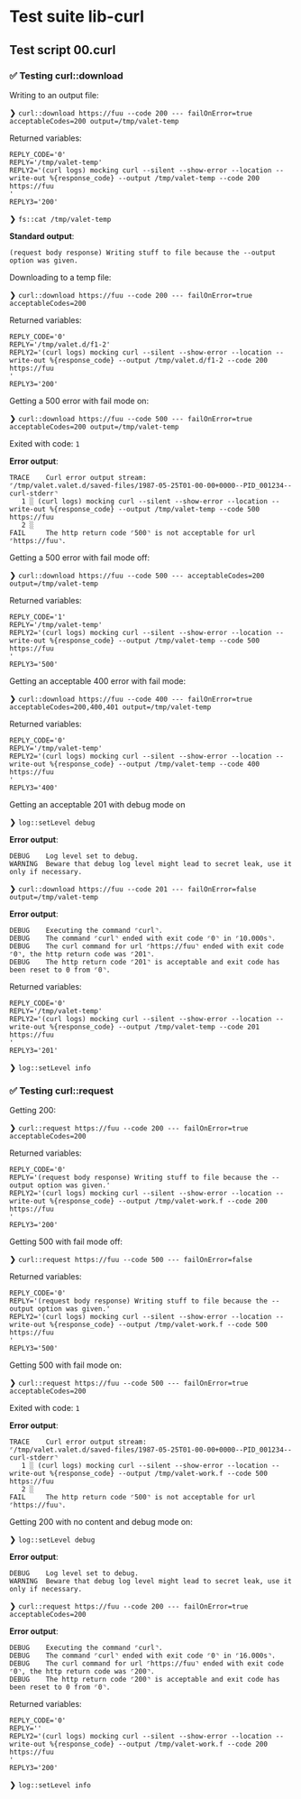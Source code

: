 # Test suite lib-curl

## Test script 00.curl

### ✅ Testing curl::download

Writing to an output file:

❯ `curl::download https://fuu --code 200 --- failOnError=true acceptableCodes=200 output=/tmp/valet-temp`

Returned variables:

```text
REPLY_CODE='0'
REPLY='/tmp/valet-temp'
REPLY2='(curl logs) mocking curl --silent --show-error --location --write-out %{response_code} --output /tmp/valet-temp --code 200 https://fuu
'
REPLY3='200'
```

❯ `fs::cat /tmp/valet-temp`

**Standard output**:

```text
(request body response) Writing stuff to file because the --output option was given.
```

Downloading to a temp file:

❯ `curl::download https://fuu --code 200 --- failOnError=true acceptableCodes=200`

Returned variables:

```text
REPLY_CODE='0'
REPLY='/tmp/valet.d/f1-2'
REPLY2='(curl logs) mocking curl --silent --show-error --location --write-out %{response_code} --output /tmp/valet.d/f1-2 --code 200 https://fuu
'
REPLY3='200'
```

Getting a 500 error with fail mode on:

❯ `curl::download https://fuu --code 500 --- failOnError=true acceptableCodes=200 output=/tmp/valet-temp`

Exited with code: `1`

**Error output**:

```text
TRACE    Curl error output stream:
⌜/tmp/valet.valet.d/saved-files/1987-05-25T01-00-00+0000--PID_001234--curl-stderr⌝
   1 ░ (curl logs) mocking curl --silent --show-error --location --write-out %{response_code} --output /tmp/valet-temp --code 500 https://fuu
   2 ░ 
FAIL     The http return code ⌜500⌝ is not acceptable for url ⌜https://fuu⌝.
```

Getting a 500 error with fail mode off:

❯ `curl::download https://fuu --code 500 --- acceptableCodes=200 output=/tmp/valet-temp`

Returned variables:

```text
REPLY_CODE='1'
REPLY='/tmp/valet-temp'
REPLY2='(curl logs) mocking curl --silent --show-error --location --write-out %{response_code} --output /tmp/valet-temp --code 500 https://fuu
'
REPLY3='500'
```

Getting an acceptable 400 error with fail mode:

❯ `curl::download https://fuu --code 400 --- failOnError=true acceptableCodes=200,400,401 output=/tmp/valet-temp`

Returned variables:

```text
REPLY_CODE='0'
REPLY='/tmp/valet-temp'
REPLY2='(curl logs) mocking curl --silent --show-error --location --write-out %{response_code} --output /tmp/valet-temp --code 400 https://fuu
'
REPLY3='400'
```

Getting an acceptable 201 with debug mode on

❯ `log::setLevel debug`

**Error output**:

```text
DEBUG    Log level set to debug.
WARNING  Beware that debug log level might lead to secret leak, use it only if necessary.
```

❯ `curl::download https://fuu --code 201 --- failOnError=false output=/tmp/valet-temp`

**Error output**:

```text
DEBUG    Executing the command ⌜curl⌝.
DEBUG    The command ⌜curl⌝ ended with exit code ⌜0⌝ in ⌜10.000s⌝.
DEBUG    The curl command for url ⌜https://fuu⌝ ended with exit code ⌜0⌝, the http return code was ⌜201⌝.
DEBUG    The http return code ⌜201⌝ is acceptable and exit code has been reset to 0 from ⌜0⌝.
```

Returned variables:

```text
REPLY_CODE='0'
REPLY='/tmp/valet-temp'
REPLY2='(curl logs) mocking curl --silent --show-error --location --write-out %{response_code} --output /tmp/valet-temp --code 201 https://fuu
'
REPLY3='201'
```

❯ `log::setLevel info`

### ✅ Testing curl::request

Getting 200:

❯ `curl::request https://fuu --code 200 --- failOnError=true acceptableCodes=200`

Returned variables:

```text
REPLY_CODE='0'
REPLY='(request body response) Writing stuff to file because the --output option was given.'
REPLY2='(curl logs) mocking curl --silent --show-error --location --write-out %{response_code} --output /tmp/valet-work.f --code 200 https://fuu
'
REPLY3='200'
```

Getting 500 with fail mode off:

❯ `curl::request https://fuu --code 500 --- failOnError=false`

Returned variables:

```text
REPLY_CODE='0'
REPLY='(request body response) Writing stuff to file because the --output option was given.'
REPLY2='(curl logs) mocking curl --silent --show-error --location --write-out %{response_code} --output /tmp/valet-work.f --code 500 https://fuu
'
REPLY3='500'
```

Getting 500 with fail mode on:

❯ `curl::request https://fuu --code 500 --- failOnError=true acceptableCodes=200`

Exited with code: `1`

**Error output**:

```text
TRACE    Curl error output stream:
⌜/tmp/valet.valet.d/saved-files/1987-05-25T01-00-00+0000--PID_001234--curl-stderr⌝
   1 ░ (curl logs) mocking curl --silent --show-error --location --write-out %{response_code} --output /tmp/valet-work.f --code 500 https://fuu
   2 ░ 
FAIL     The http return code ⌜500⌝ is not acceptable for url ⌜https://fuu⌝.
```

Getting 200 with no content and debug mode on:

❯ `log::setLevel debug`

**Error output**:

```text
DEBUG    Log level set to debug.
WARNING  Beware that debug log level might lead to secret leak, use it only if necessary.
```

❯ `curl::request https://fuu --code 200 --- failOnError=true acceptableCodes=200`

**Error output**:

```text
DEBUG    Executing the command ⌜curl⌝.
DEBUG    The command ⌜curl⌝ ended with exit code ⌜0⌝ in ⌜16.000s⌝.
DEBUG    The curl command for url ⌜https://fuu⌝ ended with exit code ⌜0⌝, the http return code was ⌜200⌝.
DEBUG    The http return code ⌜200⌝ is acceptable and exit code has been reset to 0 from ⌜0⌝.
```

Returned variables:

```text
REPLY_CODE='0'
REPLY=''
REPLY2='(curl logs) mocking curl --silent --show-error --location --write-out %{response_code} --output /tmp/valet-work.f --code 200 https://fuu
'
REPLY3='200'
```

❯ `log::setLevel info`

